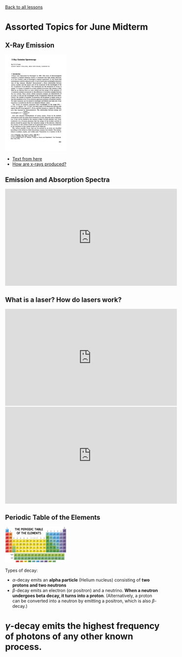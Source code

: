 [Back to all lessons](.)

# Assorted Topics for June Midterm

## X-Ray Emission


<img src="xray.gif" width="200" alt="xray"/>

* [Text from here](http://pubs.rsc.org/-/content/articlelanding/1971/qr/qr9712500343#!divAbstract)
* [How are x-rays produced?](https://www.nobelprize.org/educational/physics/x-rays/how-1.html)

## Emission and Absorption Spectra

<iframe width="560" height="315" src="https://www.youtube.com/embed/1uPyq63aRvg" frameborder="0" allow="autoplay; encrypted-media" allowfullscreen></iframe>

## What is a laser? How do lasers work?

<iframe width="560" height="315" src="https://www.youtube.com/embed/y3SBSbsdiYg" frameborder="0" allow="autoplay; encrypted-media" allowfullscreen></iframe>

<iframe width="560" height="315" src="https://www.youtube.com/embed/oUEbMjtWc-A" frameborder="0" allow="autoplay; encrypted-media" allowfullscreen></iframe>

## Periodic Table of the Elements

<img src="periodic.jpg" width="200" alt="periodic"/>

Types of decay:

* $\alpha$-decay emits an **alpha particle** (Helium nucleus) consisting of **two protons and two neutrons**
* $\beta$-decay emits an electron (or positron) and a neutrino. **When a neutron undergoes beta decay, it turns into a proton**. (Alternatively, a proton can be converted into a neutron by emitting a positron, which is also $\beta$-decay.)
# $\gamma$-decay emits the highest frequency of photons of any other known process.
